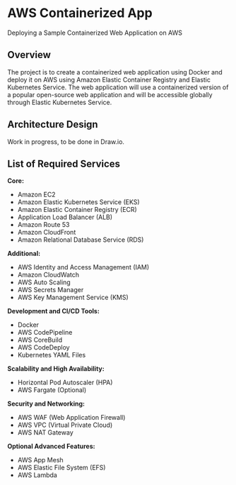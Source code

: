 # AWS Containerized App
Deploying a Sample Containerized Web Application on AWS
## Overview
The project is to create a containerized web application using Docker and deploy it on AWS using Amazon Elastic Container Registry and Elastic Kubernetes Service. The web application will use a containerized version of a popular open-source web application and will be accessible globally through Elastic Kubernetes Service.
## Architecture Design
Work in progress, to be done in Draw.io.
## List of Required Services
**Core:**

- Amazon EC2
- Amazon Elastic Kubernetes Service (EKS)
- Amazon Elastic Container Registry (ECR)
- Application Load Balancer (ALB)
- Amazon Route 53
- Amazon CloudFront
- Amazon Relational Database Service (RDS)

**Additional:**

- AWS Identity and Access Management (IAM) 
- Amazon CloudWatch 
- AWS Auto Scaling 
- AWS Secrets Manager 
- AWS Key Management Service (KMS)

**Development and CI/CD Tools:**

- Docker
- AWS CodePipeline
- AWS CoreBuild
- AWS CodeDeploy
- Kubernetes YAML Files

**Scalability and High Availability:**

- Horizontal Pod Autoscaler (HPA) 
- AWS Fargate (Optional)

**Security and Networking:**

- AWS WAF (Web Application Firewall) 
- AWS VPC (Virtual Private Cloud) 
- AWS NAT Gateway 

**Optional Advanced Features:**

- AWS App Mesh 
- AWS Elastic File System (EFS) 
- AWS Lambda

